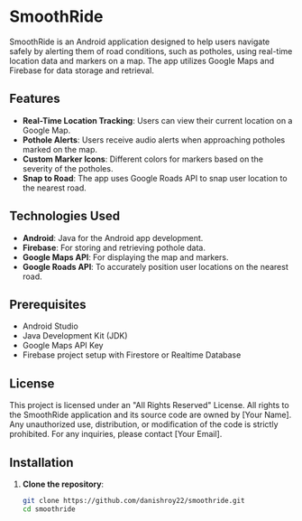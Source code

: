 # SmoothRide

SmoothRide is an Android application designed to help users navigate safely by alerting them of road conditions, such as potholes, using real-time location data and markers on a map.
The app utilizes Google Maps and Firebase for data storage and retrieval.

## Features

- **Real-Time Location Tracking**: Users can view their current location on a Google Map.
- **Pothole Alerts**: Users receive audio alerts when approaching potholes marked on the map.
- **Custom Marker Icons**: Different colors for markers based on the severity of the potholes.
- **Snap to Road**: The app uses Google Roads API to snap user location to the nearest road.

## Technologies Used

- **Android**: Java for the Android app development.
- **Firebase**: For storing and retrieving pothole data.
- **Google Maps API**: For displaying the map and markers.
- **Google Roads API**: To accurately position user locations on the nearest road.

## Prerequisites

- Android Studio
- Java Development Kit (JDK)
- Google Maps API Key
- Firebase project setup with Firestore or Realtime Database

## License

This project is licensed under an "All Rights Reserved" License. All rights to the SmoothRide application and its source code are owned by [Your Name]. Any unauthorized use, distribution, or modification of the code is strictly prohibited. For any inquiries, please contact [Your Email].

## Installation

1. **Clone the repository**:

   ```bash
   git clone https://github.com/danishroy22/smoothride.git
   cd smoothride
